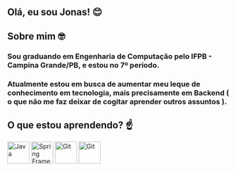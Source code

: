 ## Olá, eu sou Jonas! 😊

## Sobre mim 🤓

### Sou graduando em Engenharia de Computação pelo IFPB - Campina Grande/PB, e estou no 7º período. 

### Atualmente estou em busca de aumentar meu leque de conhecimento em tecnologia, mais precisamente em Backend ( o que não me faz deixar de cogitar aprender outros assuntos ).

## O que estou aprendendo? ☝️

<img  width=50 height= 50 alt="Java" src="https://cdn.jsdelivr.net/gh/devicons/devicon/icons/java/java-original.svg" />   <img width=50 height= 50 alt="Spring Framework" src="https://cdn.jsdelivr.net/gh/devicons/devicon/icons/spring/spring-original.svg" />   <img  width=50 height= 50 alt="Git" src="https://cdn.jsdelivr.net/gh/devicons/devicon/icons/mysql/mysql-original.svg" />   <img width=50 height= 50 alt="Git" src="https://cdn.jsdelivr.net/gh/devicons/devicon/icons/git/git-original.svg" />
